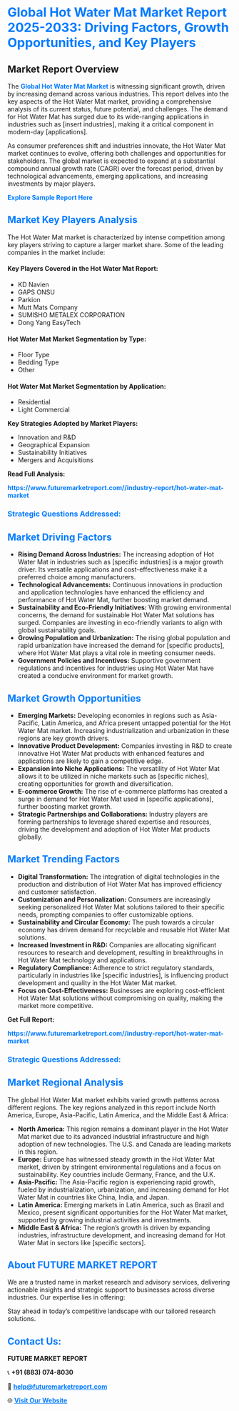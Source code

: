 <h1 style="color: #007BFF;">Global Hot Water Mat Market Report 2025-2033: Driving Factors, Growth Opportunities, and Key Players</h1>

<section id="overview">
<h2>Market Report Overview</h2>
<p>The <a href="https://www.futuremarketreport.com//industry-report/hot-water-mat-market" style="color: #007BFF; text-decoration: none;"><strong>Global Hot Water Mat Market</strong></a> is witnessing significant growth, driven by increasing demand across various industries. This report delves into the key aspects of the Hot Water Mat market, providing a comprehensive analysis of its current status, future potential, and challenges. The demand for Hot Water Mat has surged due to its wide-ranging applications in industries such as [insert industries], making it a critical component in modern-day [applications].</p>
<p>As consumer preferences shift and industries innovate, the Hot Water Mat market continues to evolve, offering both challenges and opportunities for stakeholders. The global market is expected to expand at a substantial compound annual growth rate (CAGR) over the forecast period, driven by technological advancements, emerging applications, and increasing investments by major players.</p>
</section>

<section id="overview">
<p><a href="https://www.futuremarketreport.com//request-sample/reportId=46296" style="color: #007BFF; text-decoration: none;"><strong>Explore Sample Report Here</strong></a></p>
</section>

<section id="key-players">
<h2 style="color: #007BFF;">Market Key Players Analysis</h2>
<p>The Hot Water Mat market is characterized by intense competition among key players striving to capture a larger market share. Some of the leading companies in the market include:</p>
<h4>Key Players Covered in the Hot Water Mat Report:</h4>
<ul><li>KD Navien</li><li>GAPS ONSU</li><li>Parkion</li><li>Mutt Mats Company</li><li>SUMISHO METALEX CORPORATION</li><li>Dong Yang EasyTech</li></ul>
<h4>Hot Water Mat Market Segmentation by Type:</h4>
<ul><li>Floor Type</li><li>Bedding Type</li><li>Other</li></ul>

<h4>Hot Water Mat Market Segmentation by Application:</h4>
<ul><li>Residential</li><li>Light Commercial</li></ul>
<p><strong>Key Strategies Adopted by Market Players:</strong></p>
<ul>
<li>Innovation and R&D</li>
<li>Geographical Expansion</li>
<li>Sustainability Initiatives</li>
<li>Mergers and Acquisitions</li>
</ul>
</section>

<section>
<p><strong>Read Full Analysis: </strong></p><a href="https://www.futuremarketreport.com//industry-report/hot-water-mat-market" style="color: #007BFF; text-decoration: none;"><strong>https://www.futuremarketreport.com//industry-report/hot-water-mat-market</strong></a>
<h3 style="color: #007BFF;">Strategic Questions Addressed:</h3>
</section>

<section id="driving-factors">
<h2 style="color: #007BFF;">Market Driving Factors</h2>
<ul>
<li><strong>Rising Demand Across Industries:</strong> The increasing adoption of Hot Water Mat in industries such as [specific industries] is a major growth driver. Its versatile applications and cost-effectiveness make it a preferred choice among manufacturers.</li>
<li><strong>Technological Advancements:</strong> Continuous innovations in production and application technologies have enhanced the efficiency and performance of Hot Water Mat, further boosting market demand.</li>
<li><strong>Sustainability and Eco-Friendly Initiatives:</strong> With growing environmental concerns, the demand for sustainable Hot Water Mat solutions has surged. Companies are investing in eco-friendly variants to align with global sustainability goals.</li>
<li><strong>Growing Population and Urbanization:</strong> The rising global population and rapid urbanization have increased the demand for [specific products], where Hot Water Mat plays a vital role in meeting consumer needs.</li>
<li><strong>Government Policies and Incentives:</strong> Supportive government regulations and incentives for industries using Hot Water Mat have created a conducive environment for market growth.</li>
</ul>
</section>

<section id="growth-opportunities">
<h2 style="color: #007BFF;">Market Growth Opportunities</h2>
<ul>
<li><strong>Emerging Markets:</strong> Developing economies in regions such as Asia-Pacific, Latin America, and Africa present untapped potential for the Hot Water Mat market. Increasing industrialization and urbanization in these regions are key growth drivers.</li>
<li><strong>Innovative Product Development:</strong> Companies investing in R&D to create innovative Hot Water Mat products with enhanced features and applications are likely to gain a competitive edge.</li>
<li><strong>Expansion into Niche Applications:</strong> The versatility of Hot Water Mat allows it to be utilized in niche markets such as [specific niches], creating opportunities for growth and diversification.</li>
<li><strong>E-commerce Growth:</strong> The rise of e-commerce platforms has created a surge in demand for Hot Water Mat used in [specific applications], further boosting market growth.</li>
<li><strong>Strategic Partnerships and Collaborations:</strong> Industry players are forming partnerships to leverage shared expertise and resources, driving the development and adoption of Hot Water Mat products globally.</li>
</ul>
</section>

<section id="trending-factors">
<h2 style="color: #007BFF;">Market Trending Factors</h2>
<ul>
<li><strong>Digital Transformation:</strong> The integration of digital technologies in the production and distribution of Hot Water Mat has improved efficiency and customer satisfaction.</li>
<li><strong>Customization and Personalization:</strong> Consumers are increasingly seeking personalized Hot Water Mat solutions tailored to their specific needs, prompting companies to offer customizable options.</li>
<li><strong>Sustainability and Circular Economy:</strong> The push towards a circular economy has driven demand for recyclable and reusable Hot Water Mat solutions.</li>
<li><strong>Increased Investment in R&D:</strong> Companies are allocating significant resources to research and development, resulting in breakthroughs in Hot Water Mat technology and applications.</li>
<li><strong>Regulatory Compliance:</strong> Adherence to strict regulatory standards, particularly in industries like [specific industries], is influencing product development and quality in the Hot Water Mat market.</li>
<li><strong>Focus on Cost-Effectiveness:</strong> Businesses are exploring cost-efficient Hot Water Mat solutions without compromising on quality, making the market more competitive.</li>
</ul>
</section>

<section>
<p><strong>Get Full Report: </strong></p><a href="https://www.futuremarketreport.com//industry-report/hot-water-mat-market" style="color: #007BFF; text-decoration: none;"><strong>https://www.futuremarketreport.com//industry-report/hot-water-mat-market</strong></a>
<h3 style="color: #007BFF;">Strategic Questions Addressed:</h3>
</section>


<section id="regional-analysis">
<h2 style="color: #007BFF;">Market Regional Analysis</h2>
<p>The global Hot Water Mat market exhibits varied growth patterns across different regions. The key regions analyzed in this report include North America, Europe, Asia-Pacific, Latin America, and the Middle East & Africa:</p>
<ul>
<li><strong>North America:</strong> This region remains a dominant player in the Hot Water Mat market due to its advanced industrial infrastructure and high adoption of new technologies. The U.S. and Canada are leading markets in this region.</li>
<li><strong>Europe:</strong> Europe has witnessed steady growth in the Hot Water Mat market, driven by stringent environmental regulations and a focus on sustainability. Key countries include Germany, France, and the U.K.</li>
<li><strong>Asia-Pacific:</strong> The Asia-Pacific region is experiencing rapid growth, fueled by industrialization, urbanization, and increasing demand for Hot Water Mat in countries like China, India, and Japan.</li>
<li><strong>Latin America:</strong> Emerging markets in Latin America, such as Brazil and Mexico, present significant opportunities for the Hot Water Mat market, supported by growing industrial activities and investments.</li>
<li><strong>Middle East & Africa:</strong> The region’s growth is driven by expanding industries, infrastructure development, and increasing demand for Hot Water Mat in sectors like [specific sectors].</li>
</ul>
</section>

<footer>
<h2 style="color: #007BFF;">About FUTURE MARKET REPORT</h2>
<p>We are a trusted name in market research and advisory services, delivering actionable insights and strategic support to businesses across diverse industries. Our expertise lies in offering:</p>

<p>Stay ahead in today’s competitive landscape with our tailored research solutions.</p>

<h2 style="color: #007BFF;">Contact Us:</h2>
<p><strong>FUTURE MARKET REPORT</strong></p>
<p>📞 <strong>+91 (883) 074-8030</strong></p>
<p>📧 <strong><a href="mailto:help@futuremarketreport.com" style="color: #007BFF;">help@futuremarketreport.com</a></strong></p>
<p>🌐 <strong><a href="https://www.futuremarketreport.com/" style="color: #007BFF;">Visit Our Website</a></strong></p>
</footer>